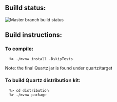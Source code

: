 
## Builld status: 
![Master branch build status](https://travis-ci.org/quartz-scheduler/quartz.svg?branch=master "Master build status")


## Build instructions:

### To compile:
```
  %> ./mvnw install -DskipTests
```

Note:  the final Quartz jar is found under quartz/target 

### To build Quartz distribution kit:
```
  %> cd distribution
  %> ./mvnw package
```

